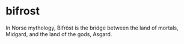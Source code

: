 bifrost
=======

In Norse mythology, Bifröst is the bridge between the land of mortals, Midgard, and the land of the gods, Asgard.
